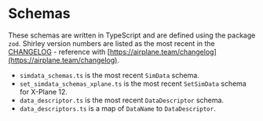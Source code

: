 # Schemas

These schemas are written in TypeScript and are defined using the package `zod`. Shirley version numbers are listed as the most recent in the [CHANGELOG](../CHANGELOG.md) - reference with [https://airplane.team/changelog](https://airplane.team/changelog).

- `simdata_schemas.ts` is the most recent `SimData` schema.
- `set_simdata_schemas_xplane.ts` is the most recent `SetSimData` schema for X-Plane 12.
- `data_descriptor.ts` is the most recent `DataDescriptor` schema.
- `data_descriptors.ts` is a map of `DataName` to `DataDescriptor`.
